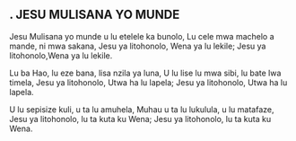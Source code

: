 ## . JESU MULISANA YO MUNDE

Jesu Mulisana yo munde u lu etelele ka bunolo,
Lu cele mwa machelo a mande, ni mwa sakana,
Jesu ya litohonolo, Wena ya lu lekile;
Jesu ya litohonolo,Wena ya lu lekile.


Lu ba Hao, lu eze bana, lisa nzila ya luna,
U lu lise lu mwa sibi, lu bate lwa timela,
Jesu ya litohonolo, Utwa ha lu lapela;
Jesu ya litohonolo, Utwa ha lu lapela.


U lu sepisize kuli, u ta lu amuhela,
Muhau u ta lu lukulula, u lu matafaze,
Jesu ya litohonolo,  lu ta kuta ku Wena;
Jesu ya litohonolo, lu ta kuta ku Wena.



